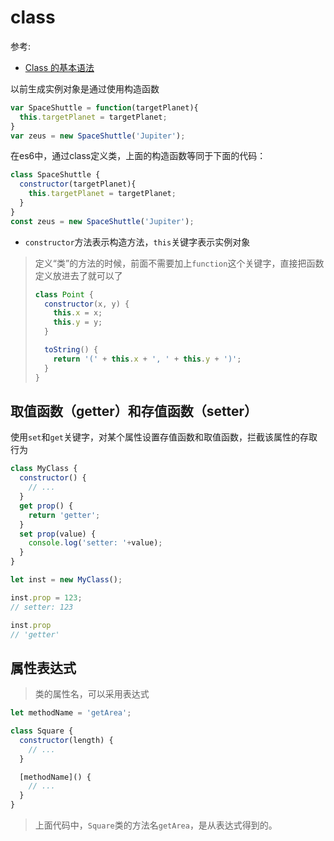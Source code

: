 # class

参考:

+ [Class 的基本语法](<http://es6.ruanyifeng.com/#docs/class>)

以前生成实例对象是通过使用构造函数

```javascript
var SpaceShuttle = function(targetPlanet){
  this.targetPlanet = targetPlanet;
}
var zeus = new SpaceShuttle('Jupiter');
```

在es6中，通过class定义类，上面的构造函数等同于下面的代码：

```javascript
class SpaceShuttle {
  constructor(targetPlanet){
    this.targetPlanet = targetPlanet;
  }
}
const zeus = new SpaceShuttle('Jupiter');
```

+ `constructor`方法表示构造方法，`this`关键字表示实例对象



> 定义“类”的方法的时候，前面不需要加上`function`这个关键字，直接把函数定义放进去了就可以了
>
> ```javascript
> class Point {
>   constructor(x, y) {
>     this.x = x;
>     this.y = y;
>   }
> 
>   toString() {
>     return '(' + this.x + ', ' + this.y + ')';
>   }
> }
> ```



## 取值函数（getter）和存值函数（setter）

使用`set`和`get`关键字，对某个属性设置存值函数和取值函数，拦截该属性的存取行为

```javascript
class MyClass {
  constructor() {
    // ...
  }
  get prop() {
    return 'getter';
  }
  set prop(value) {
    console.log('setter: '+value);
  }
}

let inst = new MyClass();

inst.prop = 123;
// setter: 123

inst.prop
// 'getter'
```



## 属性表达式

> 类的属性名，可以采用表达式

```javascript
let methodName = 'getArea';

class Square {
  constructor(length) {
    // ...
  }

  [methodName]() {
    // ...
  }
}
```

> 上面代码中，`Square`类的方法名`getArea`，是从表达式得到的。

























